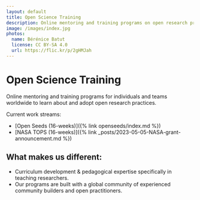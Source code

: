 ```yaml
---
layout: default
title: Open Science Training
description: Online mentoring and training programs on open research practices.
image: /images/index.jpg
photos:
  name: Bérénice Batut
  license: CC BY-SA 4.0
  url: https://flic.kr/p/2gHMJah
---
```


<!-- <h1><figure class="image is-32x32"><img src="{% link images/three-pillars-icons/open-science-training-icon.png %}"></figure>Open Science Training</h1> -->

# Open Science Training
Online mentoring and training programs for individuals and teams worldwide to learn about and adopt open research practices.

Current work streams:
- [Open Seeds (16-weeks)]({% link openseeds/index.md %})
- [NASA TOPS (16-weeks)]({% link _posts/2023-05-05-NASA-grant-announcement.md %})

## What makes us different:
- Curriculum development & pedagogical expertise specifically in teaching researchers.
- Our programs are built with a global community of experienced community builders and open practitioners.

